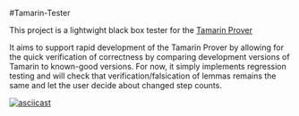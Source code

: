 #Tamarin-Tester

This project is a lightwight black box tester for the [Tamarin Prover](https://github.com/tamarin-prover/tamarin-prover)

It aims to support rapid development of the Tamarin Prover by allowing for the quick verification of correctness by comparing development versions of Tamarin to known-good versions.  For now, it simply implements regression testing and will check that verification/falsication of lemmas remains the same and let the user decide about changed step counts.  

[![asciicast](https://asciinema.org/a/63ndwceeux0uzooblzdh39ei9.png)](https://asciinema.org/a/63ndwceeux0uzooblzdh39ei9?speed=5)


<script type="text/javascript" src="https://asciinema.org/a/63ndwceeux0uzooblzdh39ei9.js" id="asciicast-63ndwceeux0uzooblzdh39ei9" async></script>